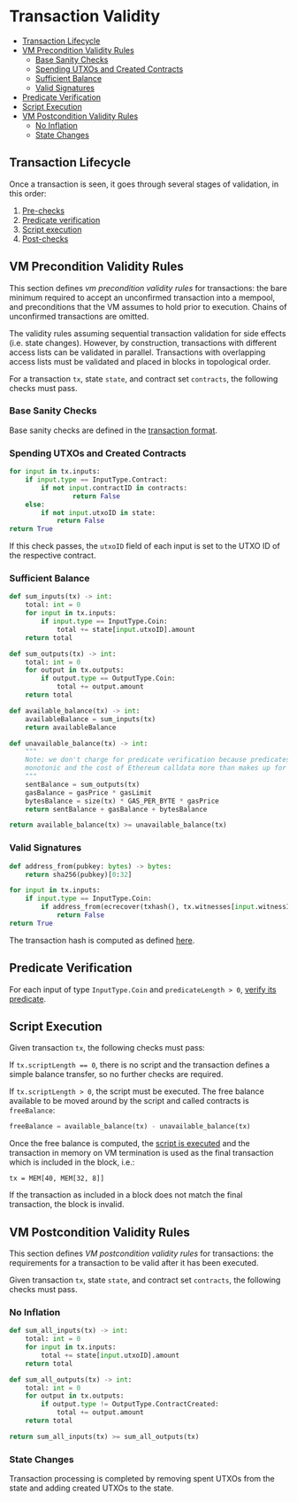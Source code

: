 # Transaction Validity

- [Transaction Lifecycle](#transaction-lifecycle)
- [VM Precondition Validity Rules](#vm-precondition-validity-rules)
    - [Base Sanity Checks](#base-sanity-checks)
    - [Spending UTXOs and Created Contracts](#spending-utxos-and-created-contracts)
    - [Sufficient Balance](#sufficient-balance)
    - [Valid Signatures](#valid-signatures)
- [Predicate Verification](#predicate-verification)
- [Script Execution](#script-execution)
- [VM Postcondition Validity Rules](#vm-postcondition-validity-rules)
    - [No Inflation](#no-inflation)
    - [State Changes](#state-changes)

## Transaction Lifecycle

Once a transaction is seen, it goes through several stages of validation, in this order:
1. [Pre-checks](#vm-precondition-validity-rules)
1. [Predicate verification](#predicate-verification)
1. [Script execution](#script-execution)
1. [Post-checks](#vm-postcondition-validity-rules)

## VM Precondition Validity Rules

This section defines _vm precondition validity rules_ for transactions: the bare minimum required to accept an unconfirmed transaction into a mempool, and preconditions that the VM assumes to hold prior to execution. Chains of unconfirmed transactions are omitted.

The validity rules assuming sequential transaction validation for side effects (i.e. state changes). However, by construction, transactions with different access lists can be validated in parallel. Transactions with overlapping access lists must be validated and placed in blocks in topological order.

For a transaction `tx`, state `state`, and contract set `contracts`, the following checks must pass.

### Base Sanity Checks

Base sanity checks are defined in the [transaction format](./tx_format.md).

### Spending UTXOs and Created Contracts

```py
for input in tx.inputs:
    if input.type == InputType.Contract:
        if not input.contractID in contracts:
                return False
    else:
        if not input.utxoID in state:
            return False
return True
```

If this check passes, the `utxoID` field of each input is set to the UTXO ID of the respective contract.

### Sufficient Balance

```py
def sum_inputs(tx) -> int:
    total: int = 0
    for input in tx.inputs:
        if input.type == InputType.Coin:
            total += state[input.utxoID].amount
    return total

def sum_outputs(tx) -> int:
    total: int = 0
    for output in tx.outputs:
        if output.type == OutputType.Coin:
            total += output.amount
    return total

def available_balance(tx) -> int:
    availableBalance = sum_inputs(tx)
    return availableBalance

def unavailable_balance(tx) -> int:
    """
    Note: we don't charge for predicate verification because predicates are
    monotonic and the cost of Ethereum calldata more than makes up for this
    """
    sentBalance = sum_outputs(tx)
    gasBalance = gasPrice * gasLimit
    bytesBalance = size(tx) * GAS_PER_BYTE * gasPrice
    return sentBalance + gasBalance + bytesBalance

return available_balance(tx) >= unavailable_balance(tx)
```

### Valid Signatures

```py
def address_from(pubkey: bytes) -> bytes:
    return sha256(pubkey)[0:32]

for input in tx.inputs:
    if input.type == InputType.Coin:
        if address_from(ecrecover(txhash(), tx.witnesses[input.witnessIndex])) != state[input.utxoID].owner:
            return False
return True
```

The transaction hash is computed as defined [here](./identifiers.md#transaction-id).

## Predicate Verification

For each input of type `InputType.Coin` and `predicateLength > 0`, [verify its predicate](../vm/main.md#predicate-verification).

## Script Execution

Given transaction `tx`, the following checks must pass:

If `tx.scriptLength == 0`, there is no script and the transaction defines a simple balance transfer, so no further checks are required.

If `tx.scriptLength > 0`, the script must be executed. The free balance available to be moved around by the script and called contracts is `freeBalance`:

```py
freeBalance = available_balance(tx) - unavailable_balance(tx)
```

Once the free balance is computed, the [script is executed](../vm/main.md#script-execution) and the transaction in memory on VM termination is used as the final transaction which is included in the block, i.e.:

```
tx = MEM[40, MEM[32, 8]]
```

If the transaction as included in a block does not match the final transaction, the block is invalid.

## VM Postcondition Validity Rules

This section defines _VM postcondition validity rules_ for transactions: the requirements for a transaction to be valid after it has been executed.

Given transaction `tx`, state `state`, and contract set `contracts`, the following checks must pass.

### No Inflation

```py
def sum_all_inputs(tx) -> int:
    total: int = 0
    for input in tx.inputs:
        total += state[input.utxoID].amount
    return total

def sum_all_outputs(tx) -> int:
    total: int = 0
    for output in tx.outputs:
        if output.type != OutputType.ContractCreated:
            total += output.amount
    return total

return sum_all_inputs(tx) >= sum_all_outputs(tx)
```

### State Changes

Transaction processing is completed by removing spent UTXOs from the state and adding created UTXOs to the state.
